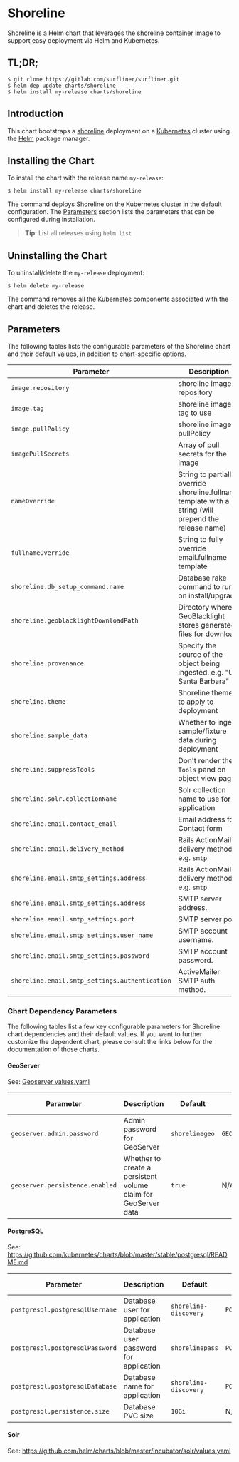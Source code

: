# Shoreline

Shoreline is a Helm chart that leverages the [shoreline][shoreline] container
image to support easy deployment via Helm and Kubernetes.

## TL;DR;

```console
$ git clone https://gitlab.com/surfliner/surfliner.git
$ helm dep update charts/shoreline
$ helm install my-release charts/shoreline
```

## Introduction

This chart bootstraps a [shoreline][shoreline] deployment on a [Kubernetes](http://kubernetes.io) cluster using the [Helm](https://helm.sh) package manager.

## Installing the Chart
To install the chart with the release name `my-release`:

```console
$ helm install my-release charts/shoreline
```

The command deploys Shoreline on the Kubernetes cluster in the default configuration. The [Parameters](#parameters) section lists the parameters that can be configured during installation.

> **Tip**: List all releases using `helm list`

## Uninstalling the Chart

To uninstall/delete the `my-release` deployment:

```console
$ helm delete my-release
```

The command removes all the Kubernetes components associated with the chart and deletes the release.

## Parameters

The following tables lists the configurable parameters of the Shoreline chart and their default values, in addition to chart-specific options.

| Parameter | Description | Default | Environment Variable |
| --------- | ----------- | ------- | -------------------- |
| `image.repository` | shoreline image repository | `registry.gitlab.com/surfliner/surfliner/shoreline_discovery_app` | N/A |
| `image.tag` | shoreline image tag to use | `stable` | N/A |
| `image.pullPolicy` | shoreline image pullPolicy | `Always` | N/A |
| `imagePullSecrets` | Array of pull secrets for the image | `[]` | N/A |
| `nameOverride` | String to partially override shoreline.fullname template with a string (will prepend the release name) | `""` | N/A |
| `fullnameOverride` | String to fully override email.fullname template | `""` | N/A |
| `shoreline.db_setup_command.name` | Database rake command to run on install/upgrade | `db:migrate` | `DATABASE_COMMAND` |
| `shoreline.geoblacklightDownloadPath` | Directory where GeoBlacklight stores generated files for download | `db:migrate` | `DATABASE_COMMAND` |
| `shoreline.provenance` | Specify the source of the object being ingested. e.g. "UC Santa Barbara" | `"UC Santa Barbara"` | `SHORELINE_PROVENANCE` |
| `shoreline.theme` | Shoreline theme to apply to deployment | `""` | `SHORELINE_THEME` |
| `shoreline.sample_data` | Whether to ingest sample/fixture data during deployment | `nil` | N/A |
| `shoreline.suppressTools` | Don't render the `Tools` pand on object view page | `false` | `SHORELINE_SUPPRESS_TOOLS` |
| `shoreline.solr.collectionName` | Solr collection name to use for application | `collection1` | `SOLR_CORE_NAME` |
| `shoreline.email.contact_email` | Email address for Contact form | `shoreline@example.edu` | `CONTACT_EMAIL` |
| `shoreline.email.delivery_method` | Rails ActionMailer delivery method. e.g. `smtp` | `letter_opener_web` | `DELIVERY_METHOD` |
| `shoreline.email.smtp_settings.address` | Rails ActionMailer delivery method. e.g. `smtp` | `letter_opener_web` | `DELIVERY_METHOD` |
| `shoreline.email.smtp_settings.address` | SMTP server address.  | `nil` | `SMTP_HOST` |
| `shoreline.email.smtp_settings.port` | SMTP server port.  | `nil` | `SMTP_PORT` |
| `shoreline.email.smtp_settings.user_name` | SMTP account username.  | `nil` | `SMTP_USERNAME` |
| `shoreline.email.smtp_settings.password` | SMTP account password.  | `nil` | `SMTP_PASSWORD` |
| `shoreline.email.smtp_settings.authentication` | ActiveMailer SMTP auth method.  | `nil` | `SMTP_AUTHENTICATION` |

### Chart Dependency Parameters

The following tables list a few key configurable parameters for Shoreline chart dependencies and their default values. If you want to further customize the dependent chart, please consult the links below for the documentation of those charts.

#### GeoServer

See: [Geoserver values.yaml](../geoserver/values.yaml)

| Parameter | Description | Default | Environment Variable |
| --------- | ----------- | ------- | -------------------- |
| `geoserver.admin.password` | Admin password for GeoServer | `shorelinegeo` | `GEOSERVER_PASSWORD` |
| `geoserver.persistence.enabled` | Whether to create a persistent volume claim for GeoServer data | `true` | N/A |

#### PostgreSQL

See: https://github.com/kubernetes/charts/blob/master/stable/postgresql/README.md

| Parameter | Description | Default | Environment Variable |
| --------- | ----------- | ------- | -------------------- |
| `postgresql.postgresqlUsername` | Database user for application | `shoreline-discovery` | `POSTGRES_USER` |
| `postgresql.postgresqlPassword` | Database user password for application | `shorelinepass` | `POSTGRES_PASSWORD` |
| `postgresql.postgresqlDatabase` | Database name for application | `shoreline-discovery` | `POSTGRES_DB` |
| `postgresql.persistence.size` | Database PVC size | `10Gi` | N/A |

#### Solr

See: https://github.com/helm/charts/blob/master/incubator/solr/values.yaml

[shoreline]:https://gitlab.com/surfliner/surfliner/-/tree/trunk/shoreline/discovery

